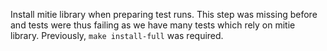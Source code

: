 Install mitie library when preparing test runs. This step was missing before
and tests were thus failing as we have many tests which rely on mitie library.
Previously, `make install-full` was required.
